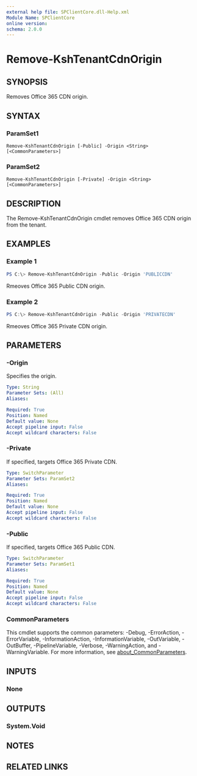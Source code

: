 ```yaml
---
external help file: SPClientCore.dll-Help.xml
Module Name: SPClientCore
online version:
schema: 2.0.0
---
```


# Remove-KshTenantCdnOrigin

## SYNOPSIS
Removes Office 365 CDN origin.

## SYNTAX

### ParamSet1
```
Remove-KshTenantCdnOrigin [-Public] -Origin <String> [<CommonParameters>]
```

### ParamSet2
```
Remove-KshTenantCdnOrigin [-Private] -Origin <String> [<CommonParameters>]
```

## DESCRIPTION
The Remove-KshTenantCdnOrigin cmdlet removes Office 365 CDN origin from the tenant.

## EXAMPLES

### Example 1
```powershell
PS C:\> Remove-KshTenantCdnOrigin -Public -Origin 'PUBLICCDN'
```

Rmeoves Office 365 Public CDN origin.

### Example 2
```powershell
PS C:\> Remove-KshTenantCdnOrigin -Public -Origin 'PRIVATECDN'
```

Rmeoves Office 365 Private CDN origin.

## PARAMETERS

### -Origin
Specifies the origin.

```yaml
Type: String
Parameter Sets: (All)
Aliases:

Required: True
Position: Named
Default value: None
Accept pipeline input: False
Accept wildcard characters: False
```

### -Private
If specified, targets Office 365 Private CDN.

```yaml
Type: SwitchParameter
Parameter Sets: ParamSet2
Aliases:

Required: True
Position: Named
Default value: None
Accept pipeline input: False
Accept wildcard characters: False
```

### -Public
If specified, targets Office 365 Public CDN.

```yaml
Type: SwitchParameter
Parameter Sets: ParamSet1
Aliases:

Required: True
Position: Named
Default value: None
Accept pipeline input: False
Accept wildcard characters: False
```

### CommonParameters
This cmdlet supports the common parameters: -Debug, -ErrorAction, -ErrorVariable, -InformationAction, -InformationVariable, -OutVariable, -OutBuffer, -PipelineVariable, -Verbose, -WarningAction, and -WarningVariable. For more information, see [about_CommonParameters](http://go.microsoft.com/fwlink/?LinkID=113216).

## INPUTS

### None

## OUTPUTS

### System.Void

## NOTES

## RELATED LINKS

